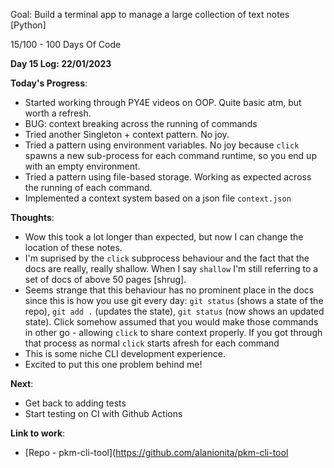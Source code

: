 Goal: Build a terminal app to manage a large collection of text notes [Python]

15/100 - 100 Days Of Code

**Day 15 Log: 22/01/2023**

**Today's Progress**:
- Started working through PY4E videos on OOP. Quite basic atm, but worth a refresh.
- BUG: context breaking across the running of commands
- Tried another Singleton + context pattern. No joy.
- Tried a pattern using environment variables. No joy because `click` spawns a new sub-process for each command runtime, so you end up with an empty environment.
- Tried a pattern using file-based storage. Working as expected across the running of each command.
- Implemented a context system based on a json file `context.json`


**Thoughts**: 
- Wow this took a lot longer than expected, but now I can change the location of these notes.
- I'm suprised by the `click` subprocess behaviour and the fact that the docs are really, really shallow. When I say `shallow` I'm still referring to a set of docs of above 50 pages [shrug].
- Seems strange that this behaviour has no prominent place in the docs since this is how you use git every day: `git status` (shows a state of the repo), `git add .` (updates the state), `git status` (now shows an updated state). Click somehow assumed that you would make those commands in other go - allowing `click` to share context properly. If you got through that process as normal `click` starts afresh for each command
- This is some niche CLI development experience.
- Excited to put this one problem behind me!

**Next**: 
- Get back to adding tests
- Start testing on CI with Github Actions

**Link to work**: 
- [Repo - pkm-cli-tool](https://github.com/alanionita/pkm-cli-tool